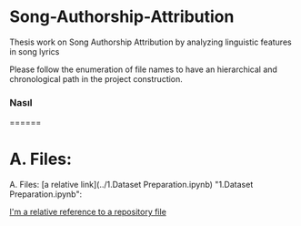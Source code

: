 # Song-Authorship-Attribution
Thesis work on Song Authorship Attribution by analyzing linguistic features in song lyrics

Please follow the enumeration of file names to have an hierarchical and chronological path in the project construction. 

### Nasıl
======

A. Files:
======

A. Files:
[a relative link](../1.Dataset Preparation.ipynb)
"1.Dataset Preparation.ipynb": 

[I'm a relative reference to a repository file](../blob/master/LICENSE)
